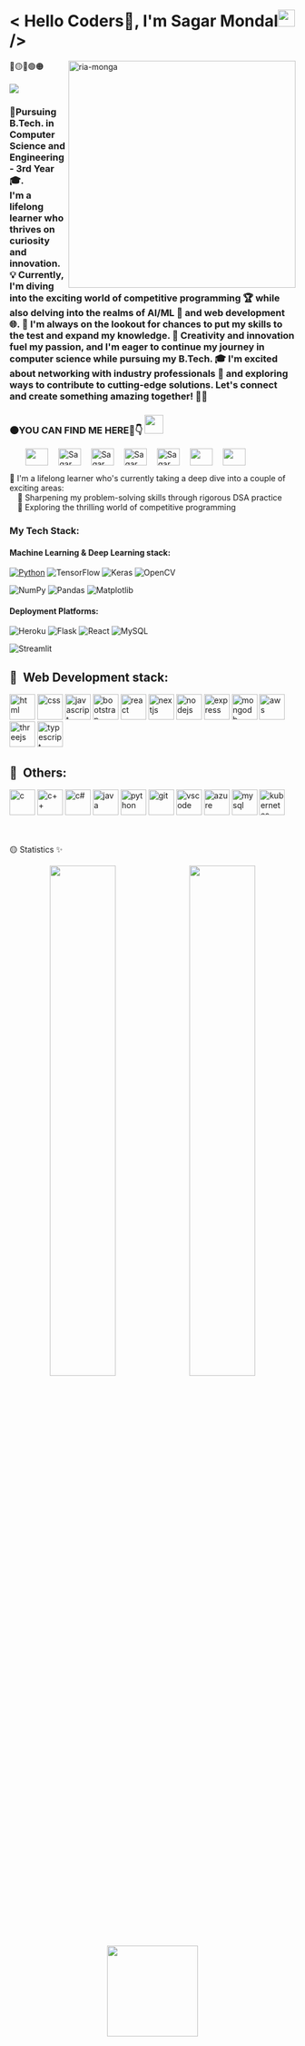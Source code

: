 <h1 align="left"> < Hello Coders🚀, I'm Sagar Mondal<img src="https://raw.githubusercontent.com/syedareehaquasar/syedareehaquasar/master/gifs/Hi.gif" width="30px">/></h2>
<img align="right" src="https://cdn.dribbble.com/users/1818132/screenshots/4863343/media/3251fb0614b36dd4c2726fb1ed37c9a7.gif" alt="ria-monga" height="400" />

🔵🟡🔴🟢🟠
  <br /><br /><img src="https://badges.pufler.dev/visits/Sagar-Mondal/Sagar-Mondal">
<h3> 🔵Pursuing B.Tech. in Computer Science and Engineering - 3rd Year🎓.<br /> I'm a lifelong learner who thrives on curiosity and innovation. 💡 Currently, I'm diving into the exciting world of competitive programming 🏆 while also delving into the realms of AI/ML 🤖 and web development 🌐. 🚀 I'm always on the lookout for chances to put my skills to the test and expand my knowledge. 🌈 Creativity and innovation fuel my passion, and I'm eager to continue my journey in computer science while pursuing my B.Tech. 🎓 I'm excited about networking with industry professionals 🤝 and exploring ways to contribute to cutting-edge solutions. Let's connect and create something amazing together! 🚀🌟
<p align="left">
  <p align = "left"><h3 align="left">🟠YOU CAN FIND ME HERE🤩👇 <img src="https://github.com/rajput2107/rajput2107/blob/master/Assets/Handshake.gif" height="33px" /></p>  </h3>
  
&emsp;&emsp;<a href="https://www.linkedin.com/in/sagar-mondal-a78720223/" target="blank"><img align="center" src="https://cdn.jsdelivr.net/npm/simple-icons@3.0.1/icons/linkedin.svg"  height="30" width="40" /></a>
&emsp;<a href="https://github.com/Sagar-Mondal" target="blank"><img align="center" src="https://cdn.jsdelivr.net/npm/simple-icons@3.0.1/icons/github.svg" alt="Sagar Mondal" height="30" width="40" /></a>
&emsp;<a href="https://leetcode.com/SagarMondal/" target="blank"><img align="center" src="https://www.svgrepo.com/show/306328/leetcode.svg" alt="Sagar Mondal" height="30" width="40" /></a>
&emsp;<a href="https://www.hackerrank.com/sagar_mondal" target="blank"><img align="center" src="https://www.svgrepo.com/show/443126/brand-hackerrank.svg" alt="Sagar Mondal" height="30" width="40" /></a>
 &emsp;<a href="https://www.codechef.com/users/sagar_mondal" target="blank"><img align="center" src="https://www.svgrepo.com/show/305880/codechef.svg" alt="Sagar Mondal" height="30" width="40" /></a>
 &emsp;<a href="https://auth.geeksforgeeks.org/user/sagarmondal2021/practice" target="blank"><img align="center" src="https://www.svgrepo.com/show/330494/geeksforgeeks.svg" height="30" width="40" /></a>
 &emsp;<a href="https://codeforces.com/profile/SagarMondal" target="blank"><img align="center" src="https://www.svgrepo.com/show/442975/brand-codeforces.svg" height="30" width="40" /></a>

 
🔵  I'm a lifelong learner who's currently taking a deep dive into a couple of exciting areas:
<br />&emsp;🚀 Sharpening my problem-solving skills through rigorous DSA practice
  <br />&emsp;🚀 Exploring the thrilling world of competitive programming

### My Tech Stack:
#### Machine Learning & Deep Learning stack:
[![Python](https://img.shields.io/badge/-Python-033800?&logo=python&logoColor=0bf)](https://github.com/adamalston?tab=repositories&q=&type=&language=python)
![TensorFlow](https://img.shields.io/badge/-TensorFlow-067300?&logo=TensorFlow&logoColor=f77c00)
![Keras](https://img.shields.io/badge/Keras%20-%23D00000.svg?&style=for-the-badge&logo=Keras&logoColor=white)
![OpenCV](https://img.shields.io/badge/OpenCV-27338e?style=for-the-badge&logo=OpenCV&logoColor=white)

![NumPy](https://img.shields.io/badge/-NumPy-0d0138?&logo=NumPy&logoColor=ff6791)
![Pandas](https://img.shields.io/badge/-Pandas-130252?&logo=Pandas&logoColor=0ff)
![Matplotlib](https://img.shields.io/badge/-Matplotlib-170263?&logo=Matplotlib&logoColor=336791)

#### Deployment Platforms:
![Heroku](https://img.shields.io/badge/Heroku-430098?style=for-the-badge&logo=heroku&logoColor=white)
![Flask](https://img.shields.io/badge/Flask-000000?style=for-the-badge&logo=flask&logoColor=white)
![React](https://img.shields.io/badge/react-%2320232a.svg?style=for-the-badge&logo=react&logoColor=%2361DAFB)
![MySQL](https://img.shields.io/badge/mysql-%2300f.svg?style=for-the-badge&logo=mysql&logoColor=white)

![Streamlit](https://static.streamlit.io/badges/streamlit_badge_black_white.svg)

<h2> 🚀 &nbsp;Web Development stack:</h2>
<p align="left">
<img src="https://cdn.jsdelivr.net/gh/devicons/devicon/icons/html5/html5-original-wordmark.svg" alt="html" width="45" height="45"/>
<img src="https://cdn.jsdelivr.net/gh/devicons/devicon/icons/css3/css3-original-wordmark.svg" alt="css" width="45" height="45"/>
<img src="https://cdn.jsdelivr.net/gh/devicons/devicon/icons/javascript/javascript-original.svg" alt="javascript" width="45" height="45"/>
<img src="https://cdn.jsdelivr.net/gh/devicons/devicon/icons/bootstrap/bootstrap-original-wordmark.svg" alt="bootstrap" width="45" height="45"/>
<img src="https://cdn.jsdelivr.net/gh/devicons/devicon/icons/react/react-original-wordmark.svg" alt="react" width="45" height="45"/>
<img src="https://cdn.jsdelivr.net/gh/devicons/devicon/icons/nextjs/nextjs-original-wordmark.svg" alt="nextjs" width="45" height="45"/>
<img src="https://cdn.jsdelivr.net/gh/devicons/devicon/icons/nodejs/nodejs-original-wordmark.svg" alt="nodejs" width="45" height="45"/>
<img src="https://cdn.jsdelivr.net/gh/devicons/devicon/icons/express/express-original-wordmark.svg" alt="express" width="45" height="45"/>
<img src="https://cdn.jsdelivr.net/gh/devicons/devicon/icons/mongodb/mongodb-original-wordmark.svg" alt="mongodb" width="45" height="45"/>
<img src="https://cdn.jsdelivr.net/gh/devicons/devicon/icons/amazonwebservices/amazonwebservices-original-wordmark.svg" alt="aws" width="45" height="45"/>
<img src="https://cdn.jsdelivr.net/gh/devicons/devicon/icons/threejs/threejs-original-wordmark.svg"  alt="threejs" width="45" height="45"/>
<img src="https://cdn.jsdelivr.net/gh/devicons/devicon/icons/typescript/typescript-original.svg" alt="typescript" width="45" height="45"/>
</p>

<h2> 🚀 &nbsp;Others:</h2>
<p align="left">
<img src="https://cdn.jsdelivr.net/gh/devicons/devicon/icons/c/c-original.svg" alt="c" width="45" height="45"/>
<img src="https://cdn.jsdelivr.net/gh/devicons/devicon/icons/cplusplus/cplusplus-original.svg" alt="c++" width="45" height="45"/>
<img src="https://cdn.jsdelivr.net/gh/devicons/devicon/icons/csharp/csharp-original.svg" alt="c#" width="45" height="45"/>
<img src="https://cdn.jsdelivr.net/gh/devicons/devicon/icons/java/java-original-wordmark.svg" alt="java" width="45" height="45"/>
<img src=""https://cdn.jsdelivr.net/gh/devicons/devicon/icons/python/python-original-wordmark.svg" alt="python" width="45" height="45"/>
<img src="https://cdn.jsdelivr.net/gh/devicons/devicon/icons/git/git-original.svg" alt="git" width="45" height="45"/>
<img src="https://cdn.jsdelivr.net/gh/devicons/devicon/icons/vscode/vscode-original-wordmark.svg" alt="vscode" width="45" height="45"/>
<img src="https://cdn.jsdelivr.net/gh/devicons/devicon/icons/azure/azure-original-wordmark.svg" alt="azure" width="45" height="45"/>
<img src="https://cdn.jsdelivr.net/gh/devicons/devicon/icons/mysql/mysql-original-wordmark.svg"  alt="mysql" width="45" height="45"/>
<img src="https://cdn.jsdelivr.net/gh/devicons/devicon/icons/kubernetes/kubernetes-plain-wordmark.svg" alt="kubernetes" width="45" height="45"/>
</p>

<br /><br />🟡 Statistics ✨
<br />

<div align="center">
  <img width="48%" src="https://github-readme-stats.vercel.app/api?username=Sagar-Mondal&theme=radical&show_icons=true" />
  <img width="48%" src="https://github-readme-streak-stats.herokuapp.com/?user=Sagar-Mondal&theme=radical&show_icons=true" />
</div>
  
<!-- ![github graph](https://activity-graph.herokuapp.com/graph?username=Sagar-Mondal&theme=react-dark&hide_border=true) -->
<br>

<p align="center"> <img src="https://octodex.github.com/images/daftpunktocat-thomas.gif" height="160px" width="160px">
